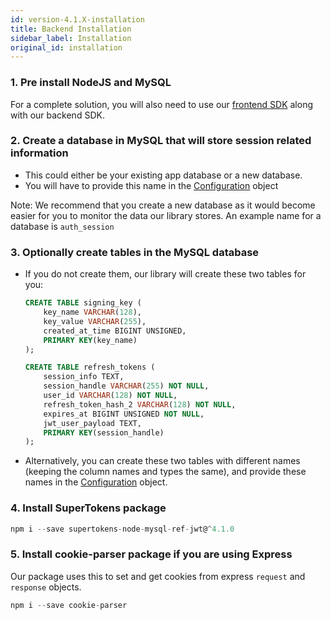 ```yaml
---
id: version-4.1.X-installation
title: Backend Installation
sidebar_label: Installation
original_id: installation
---
```


### 1. Pre install NodeJS and MySQL

<div class="specialNote">
For a complete solution, you will also need to use our <a href="../frontend/frontend">frontend SDK</a> along with our backend SDK.
</div>

### 2. Create a database in MySQL that will store session related information
- This could either be your existing app database or a new database. 
- You will have to provide this name in the [Configuration](config) object

Note: We recommend that you create a new database as it would become easier for you to monitor the data our library stores. An example name for a database is ```auth_session```
### 3. Optionally create tables in the MySQL database
- If you do not create them, our library will create these two tables for you:
  ```SQL
  CREATE TABLE signing_key (
      key_name VARCHAR(128),
      key_value VARCHAR(255),
      created_at_time BIGINT UNSIGNED,
      PRIMARY KEY(key_name)
  );

  CREATE TABLE refresh_tokens (
      session_info TEXT,
      session_handle VARCHAR(255) NOT NULL,
      user_id VARCHAR(128) NOT NULL,
      refresh_token_hash_2 VARCHAR(128) NOT NULL,
      expires_at BIGINT UNSIGNED NOT NULL,
      jwt_user_payload TEXT,
      PRIMARY KEY(session_handle)
  );    
  ```
- Alternatively, you can create these two tables with different names (<span class="highlighted-text">keeping the column names and types the same</span>), and provide these names in the [Configuration](config) object.

### 4. Install SuperTokens package
```js
npm i --save supertokens-node-mysql-ref-jwt@^4.1.0
```

### 5. Install cookie-parser package if you are using Express
Our package uses this to set and get cookies from express ```request``` and ```response``` objects.
```js
npm i --save cookie-parser
```

